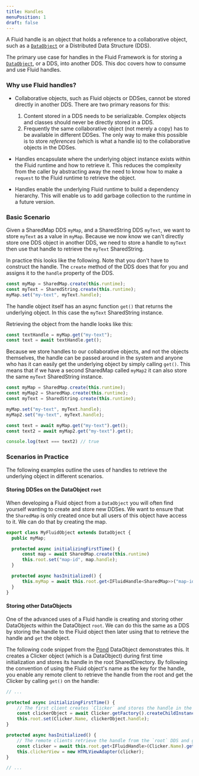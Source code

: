 ```yaml
---
title: Handles
menuPosition: 1
draft: false
---
```


A Fluid handle is an object that holds a reference to a collaborative object, such as a [`DataObject`](/apis/aqueduct/dataobject/)
or a Distributed Data Structure (DDS).

The primary use case for handles in the Fluid Framework is for storing a [`DataObject`](/apis/aqueduct/dataobject/), or
a DDS, into another DDS. This doc covers how to consume and use Fluid handles.

### Why use Fluid handles?

- Collaborative objects, such as Fluid objects or DDSes, cannot be stored directly in another DDS. There are two primary
  reasons for this:
     1. Content stored in a DDS needs to be serializable. Complex objects and classes should never be directly stored in
        a DDS.
     2. Frequently the same collaborative object (not merely a copy) has to be available in different DDSes. The only way to make this possible is to store _references_ (which is what a handle is) to the collaborative objects in the DDSes.

- Handles encapsulate where the underlying object instance exists within the Fluid runtime and how to retrieve it. 
  This reduces the complexity from the caller by abstracting away the need to know how to make a `request` to the 
  Fluid runtime to retrieve the object.

- Handles enable the underlying Fluid runtime to build a dependency hierarchy. This will enable us to add garbage collection to the runtime in a future version.

### Basic Scenario

Given a SharedMap DDS `myMap`, and a SharedString DDS `myText`, we want to store `myText` as a value in `myMap`. Because
we now know we can't directly store one DDS object in another DDS, we need to store a handle to `myText` then use that handle
to retrieve the `myText` SharedString.

In practice this looks like the following. Note that you don't have to construct the handle. The `create` method of the DDS does that for you and assigns it to the `handle` property of the DDS.

```typescript
const myMap = SharedMap.create(this.runtime);
const myText = SharedString.create(this.runtime);
myMap.set("my-text", myText.handle);
```

The handle object itself has an async function `get()` that returns the underlying object. In this case the `myText`
SharedString instance.

Retrieving the object from the handle looks like this:

```typescript
const textHandle = myMap.get("my-text");
const text = await textHandle.get();
```

Because we store handles to our collaborative objects, and not the objects themselves, the handle can be passed around in
the system and anyone who has it can easily get the underlying object by simply calling `get()`. This means that if we have
a second SharedMap called `myMap2` it can also store the same `myText` SharedString instance.

```typescript
const myMap = SharedMap.create(this.runtime);
const myMap2 = SharedMap.create(this.runtime);
const myText = SharedString.create(this.runtime);

myMap.set("my-text", myText.handle);
myMap2.set("my-text", myText.handle);

const text = await myMap.get("my-text").get();
const text2 = await myMap2.get("my-text").get();

console.log(text === text2) // true
```

### Scenarios in Practice

The following examples outline the uses of handles to retrieve the underlying object in different scenarios.

#### Storing DDSes on the DataObject `root`

When developing a Fluid object from a `DataObject` you will often find yourself wanting to create and store new DDSes. We
want to ensure that the `SharedMap` is only created once but all users of this object have access to it. We can do that by
creating the map.

```typescript
export class MyFluidObject extends DataObject {
  public myMap;

  protected async initializingFirstTime() {
      const map = await SharedMap.create(this.runtime)
      this.root.set("map-id", map.handle);
  }

  protected async hasInitialized() {
      this.myMap = await this.root.get<IFluidHandle<SharedMap>>("map-id").get();
  }
}
```

#### Storing other DataObjects

One of the advanced uses of a Fluid handle is creating and storing other DataObjects within the DataObject `root`. We can
do this the same as a DDS by storing the handle to the Fluid object then later using that to retrieve the handle and
`get` the object.

The following code snippet from the
[Pond](https://github.com/microsoft/FluidFramework/blob/main/examples/data-objects/pond/src/index.tsx) DataObject
demonstrates this. It creates a Clicker object (which is a DataObject) during first time initialization and stores its
handle in the root SharedDirectory. By following the convention of using the Fluid object's name as the key for the handle, you enable any remote client to retrieve the handle from the root and get the Clicker by
calling `get()` on the handle:

```typescript
// ...

protected async initializingFirstTime() {
    // The first client creates `Clicker` and stores the handle in the `root` DDS.
    const clickerObject = await Clicker.getFactory().createChildInstance(this.context);
    this.root.set(Clicker.Name, clickerObject.handle);
}

protected async hasInitialized() {
    // The remote clients retrieve the handle from the `root` DDS and get the `Clicker`.
    const clicker = await this.root.get<IFluidHandle>(Clicker.Name).get();
    this.clickerView = new HTMLViewAdapter(clicker);
}

// ...
```
